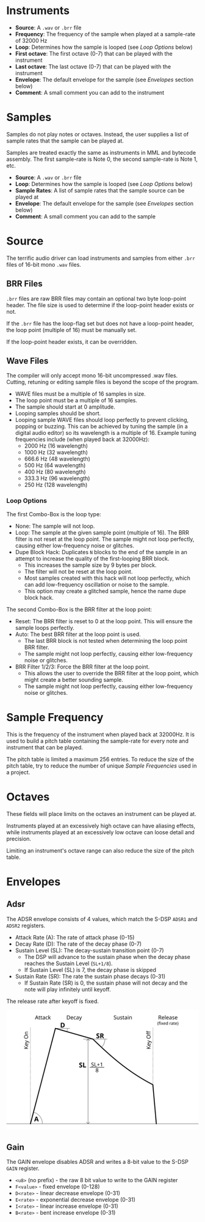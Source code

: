 Instruments
===========
 * **Source**: A `.wav` or `.brr` file
 * **Frequency**: The frequency of the sample when played at a sample-rate of 32000 Hz
 * **Loop**: Determines how the sample is looped (see *Loop Options* below)
 * **First octave**: The first octave (0-7) that can be played with the instrument
 * **Last octave**: The last octave (0-7) that can be played with the instrument
 * **Envelope**: The default envelope for the sample (see *Envelopes* section below)
 * **Comment**: A small comment you can add to the instrument


Samples
=======
Samples do not play notes or octaves.
Instead, the user supplies a list of sample rates that the sample can be played at.

Samples are treated exactly the same as instruments in MML and bytecode assembly.
The first sample-rate is Note 0, the second sample-rate is Note 1, etc.

 * **Source**: A `.wav` or `.brr` file
 * **Loop**: Determines how the sample is looped (see *Loop Options* below)
 * **Sample Rates**: A list of sample rates that the sample source can be played at
 * **Envelope**: The default envelope for the sample (see *Envelopes* section below)
 * **Comment**: A small comment you can add to the sample


Source
======

The terrific audio driver can load instruments and samples from either `.brr` files of 16-bit mono `.wav` files.


BRR Files
---------
`.brr` files are raw BRR files may contain an optional two byte loop-point header.  The file size is
used to determine if the loop-point header exists or not.

If the `.brr` file has the loop-flag set but does not have a loop-point header, the loop point
(multiple of 16) must be manually set.

If the loop-point header exists, it can be overridden.


Wave Files
----------

The compiler will only accept mono 16-bit uncompressed .wav files.  Cutting, retuning or editing
sample files is beyond the scope of the program.

 * WAVE files must be a multiple of 16 samples in size.
 * The loop point must be a multiple of 16 samples.
 * The sample should start at 0 amplitude.
 * Looping samples should be short.
 * Looping sample WAVE files should loop perfectly to prevent clicking, popping or buzzing.
   This can be achieved by tuning the sample (in a digital audio editor) so its wavelength is a multiple of 16.
   Example tuning frequencies include (when played back at 32000Hz):
     * 2000 Hz (16 wavelength)
     * 1000 Hz (32 wavelength)
     * 666.6 Hz (48 wavelength)
     * 500 Hz (64 wavelength)
     * 400 Hz (80 wavelength)
     * 333.3 Hz (96 wavelength)
     * 250 Hz (128 wavelength)

### Loop Options

The first Combo-Box is the loop type:

 * None:  The sample will not loop.
 * Loop:  The sample at the given sample point (multiple of 16).
   The BRR filter is not reset at the loop point.  The sample might not loop perfectly, causing either
   low-frequency noise or glitches.
 * Dupe Block Hack:  Duplicates `N` blocks to the end of the sample in an attempt to increase the
   quality of the first-looping BRR block.
    * This increases the sample size by 9 bytes per block.
    * The filter will not be reset at the loop point.
    * Most samples created with this hack will not loop perfectly, which can add low-frequency
      oscillation or noise to the sample.
    * This option may create a glitched sample, hence the name dupe block hack.


The second Combo-Box is the BRR filter at the loop point:

  * Reset:  The BRR filter is reset to 0 at the loop point.  This will ensure the sample loops perfectly.
  * Auto:  The best BRR filter at the loop point is used.
    * The last BRR block is not tested when determining the loop point BRR filter.
    * The sample might not loop perfectly, causing either low-frequency noise or glitches.
  * BRR Filter 1/2/3:  Force the BRR filter at the loop point.
    * This allows the user to override the BRR filter at the loop point, which might create a better sounding sample.
    * The sample might not loop perfectly, causing either low-frequency noise or glitches.


Sample Frequency
================

This is the frequency of the instrument when played back at 32000Hz.  It is used to build a pitch
table containing the sample-rate for every note and instrument that can be played.

The pitch table is limited a maximum 256 entries.  To reduce the size of the pitch table, try to
reduce the number of unique *Sample Frequencies* used in a project.


Octaves
=======

These fields will place limits on the octaves an instrument can be played at.

Instruments played at an excessively high octave can have aliasing effects, while instruments played
at an excessively low octave can loose detail and precision.

Limiting an instrument's octave range can also reduce the size of the pitch table.


Envelopes
=========

Adsr
----

The ADSR envelope consists of 4 values, which match the S-DSP `ADSR1` and `ADSR2` registers.

 * Attack Rate (A): The rate of attack phase (0-15)
 * Decay Rate (D): The rate of the decay phase (0-7)
 * Sustain Level (SL): The decay-sustain transition point (0-7)
    * The DSP will advance to the sustain phase when the decay phase reaches the Sustain Level (`SL+1/8`).
    * If Sustain Level (SL) is 7, the decay phase is skipped
 * Sustain Rate (SR): The rate the sustain phase decays (0-31)
    * If Sustain Rate (SR) is 0, the sustain phase will not decay and the note will play infinitely until keyoff.

The release rate after keyoff is fixed.

![Annotated ADSR envelope diagram](images/adsr-envelope.svg)


Gain
----

The GAIN envelope disables ADSR and writes a 8-bit value to the S-DSP `GAIN` register.

 * `<u8>` (no prefix) - the raw 8 bit value to write to the GAIN register
 * `F<value>` - fixed envelope (0-128)
 * `D<rate>` - linear decrease envelope (0-31)
 * `E<rate>` - exponential decrease envelope (0-31)
 * `I<rate>` - linear increase envelope (0-31)
 * `B<rate>` - bent increase envelope (0-31)


